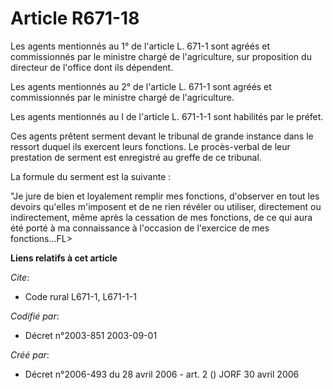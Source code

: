 # Article R671-18

Les agents mentionnés au 1° de l'article L. 671-1 sont agréés et commissionnés par le ministre chargé de l'agriculture, sur
proposition du directeur de l'office dont ils dépendent.

Les agents mentionnés au 2° de l'article L. 671-1 sont agréés et commissionnés par le ministre chargé de l'agriculture.

Les agents mentionnés au I de l'article L. 671-1-1 sont habilités par le préfet.

Ces agents prêtent serment devant le tribunal de grande instance dans le ressort duquel ils exercent leurs fonctions. Le
procès-verbal de leur prestation de serment est enregistré au greffe de ce tribunal.

La formule du serment est la suivante :

"Je jure de bien et loyalement remplir mes fonctions, d'observer en tout les devoirs qu'elles m'imposent et de ne rien
révéler ou utiliser, directement ou indirectement, même après la cessation de mes fonctions, de ce qui aura été porté à ma
connaissance à l'occasion de l'exercice de mes fonctions...FL>

**Liens relatifs à cet article**

_Cite_:

  - Code rural L671-1, L671-1-1

_Codifié par_:

  - Décret n°2003-851 2003-09-01

_Créé par_:

  - Décret n°2006-493 du 28 avril 2006 - art. 2 () JORF 30 avril 2006

